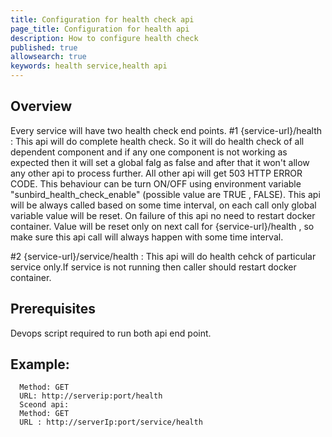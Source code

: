 ```yaml
---
title: Configuration for health check api 
page_title: Configuration for health api
description: How to configure health check 
published: true
allowsearch: true
keywords: health service,health api
---
```

## Overview
Every service will have two health check end points. 
#1 {service-url}/health : This api will do complete health check. So it will do health check of all dependent component and if any one component is not working as expected then it will set a global falg as false and after that it won't allow any other api to process further.
All other api will get 503 HTTP ERROR CODE. This behaviour can be turn ON/OFF using environment variable "sunbird_health_check_enable" (possible value are TRUE , FALSE).
This api will be always called based on some time interval, on each call only global variable value will be reset. On failure of this api no need to restart docker container. Value will be reset only on next call for {service-url}/health , so make sure this api call will always happen with some time interval. 

#2 {service-url}/service/health : This api will do health cehck of particular service only.If service is not running then caller should restart docker container.


## Prerequisites
Devops script required to run both api end point.

## Example: 

```
  Method: GET
  URL: http://serverip:port/health 
  Sceond api:
  Method: GET
  URL : http://serverIp:port/service/health 
```

